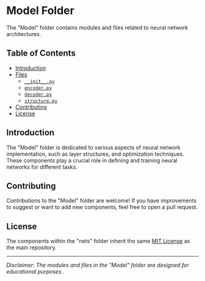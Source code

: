 # Model Folder

The "Model" folder contains modules and files related to neural network architectures.

## Table of Contents

- [Introduction](#introduction)
- [Files](#files)
  - [`__init__.py`](#__init__py)
  - [`encoder.py`](#encoderpy)
  - [`decoder.py`](#decoderpy)
  - [`structure.py`](#structurepy)
- [Contributing](#contributing)
- [License](#license)

## Introduction

The "Model" folder is dedicated to various aspects of neural network implementation, such as layer structures, and optimization techniques. These components play a crucial role in defining and training neural networks for different tasks.

## Contributing

Contributions to the "Model" folder are welcome! If you have improvements to suggest or want to add new components, feel free to open a pull request.

## License

The components within the "nets" folder inherit the same [MIT License](../LICENSE) as the main repository.

---

*Disclaimer: The modules and files in the "Model" folder are designed for educational purposes .*
```
